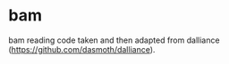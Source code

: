 # bam
bam reading code taken and then adapted from dalliance (https://github.com/dasmoth/dalliance).
